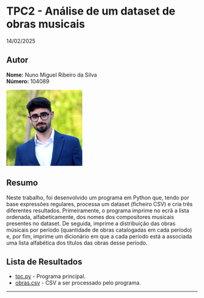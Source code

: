 # TPC2 - Análise de um dataset de obras musicais

14/02/2025

## Autor
**Nome:** Nuno Miguel Ribeiro da Silva  
**Número:** 104089  

<img src="../foto_perfil.JPG" alt="Foto" width="200" />

## Resumo

Neste trabalho, foi desenvolvido um programa em Python que, tendo por base expressões regulares, processa um dataset (ficheiro CSV) e cria três diferentes resultados. Primeiramente, o programa imprime no ecrã a lista ordenada, alfabeticamente, dos nomes dos compositores musicais presentes no dataset. De seguida, imprime a distribuição das obras músicais por período (quantidade de obras catalogadas em cada período) e, por fim, imprime um dicionário em que a cada período está a associada uma lista alfabética dos títulos das obras desse período.

## Lista de Resultados

- [tpc.py](./tpc.py) - Programa principal.
- [obras.csv](./obras.csv) - CSV a ser processado pelo programa.

---